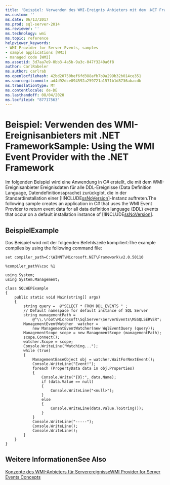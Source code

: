 ```yaml
---
title: 'Beispiel: Verwenden des WMI-Ereignis Anbieters mit dem .NET Framework | Microsoft-Dokumentation'
ms.custom: ''
ms.date: 06/13/2017
ms.prod: sql-server-2014
ms.reviewer: ''
ms.technology: wmi
ms.topic: reference
helpviewer_keywords:
- WMI Provider for Server Events, samples
- sample applications [WMI]
- managed code [WMI]
ms.assetid: 3d7aa7e9-0bb3-4a5b-9a3c-047f3240a6f8
author: CarlRabeler
ms.author: carlrab
ms.openlocfilehash: 42bd20750bef6fd388afb7b9a299b32b014ce351
ms.sourcegitcommit: ad4d92dce894592a259721a1571b1d8736abacdb
ms.translationtype: MT
ms.contentlocale: de-DE
ms.lasthandoff: 08/04/2020
ms.locfileid: "87717563"
---
```

# <a name="sample-using-the-wmi-event-provider-with-the-net-framework"></a><span data-ttu-id="ba2cb-102">Beispiel: Verwenden des WMI-Ereignisanbieters mit .NET Framework</span><span class="sxs-lookup"><span data-stu-id="ba2cb-102">Sample: Using the WMI Event Provider with the .NET Framework</span></span>
  <span data-ttu-id="ba2cb-103">Im folgenden Beispiel wird eine Anwendung in C# erstellt, die mit dem WMI-Ereignisanbieter Ereignisdaten für alle DDL-Ereignisse (Data Definition Language, Datendefinitionssprache) zurückgibt, die in der Standardinstallation einer [!INCLUDE[ssNoVersion](../../includes/ssnoversion-md.md)]-Instanz auftreten.</span><span class="sxs-lookup"><span data-stu-id="ba2cb-103">The following sample creates an application in C# that uses the WMI Event Provider to return event data for all data definition language (DDL) events that occur on a default installation instance of [!INCLUDE[ssNoVersion](../../includes/ssnoversion-md.md)].</span></span>  
  
## <a name="example"></a><span data-ttu-id="ba2cb-104">Beispiel</span><span class="sxs-lookup"><span data-stu-id="ba2cb-104">Example</span></span>  
 <span data-ttu-id="ba2cb-105">Das Beispiel wird mit der folgenden Befehlszeile kompiliert:</span><span class="sxs-lookup"><span data-stu-id="ba2cb-105">The example compiles by using the following command file:</span></span>  
  
```  
set compiler_path=C:\WINNT\Microsoft.NET\Framework\v2.0.50110  
  
%compiler_path%\csc %1  
```  
  
```  
using System;  
using System.Management;  
  
class SQLWEPExample   
{  
    public static void Main(string[] args)  
    {  
        string query =  @"SELECT * FROM DDL_EVENTS " ;  
        // Default namespace for default instance of SQL Server   
        string managementPath =  
            @"\\.\root\Microsoft\SqlServer\ServerEvents\MSSQLSERVER";  
        ManagementEventWatcher  watcher =   
            new ManagementEventWatcher(new WqlEventQuery (query));  
        ManagementScope scope = new ManagementScope (managementPath);  
        scope.Connect();  
        watcher.Scope = scope;  
        Console.WriteLine("Watching...");  
        while (true)  
        {  
            ManagementBaseObject obj = watcher.WaitForNextEvent();  
            Console.WriteLine("Event!");  
            foreach (PropertyData data in obj.Properties)  
            {  
                Console.Write("{0}:", data.Name);  
                if (data.Value == null)  
                {  
                    Console.WriteLine("<null>");  
                }  
                else  
                {  
                    Console.WriteLine(data.Value.ToString());  
                }  
            }  
            Console.WriteLine("-----");  
            Console.WriteLine();  
            Console.WriteLine();  
        }  
    }  
}  
```  
  
## <a name="see-also"></a><span data-ttu-id="ba2cb-106">Weitere Informationen</span><span class="sxs-lookup"><span data-stu-id="ba2cb-106">See Also</span></span>  
 [<span data-ttu-id="ba2cb-107">Konzepte des WMI-Anbieters für Serverereignisse</span><span class="sxs-lookup"><span data-stu-id="ba2cb-107">WMI Provider for Server Events Concepts</span></span>](wmi-provider-for-server-events-concepts.md)  
  
  
